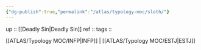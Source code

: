 ```yaml
---
{"dg-publish":true,"permalink":"/atlas/typology-moc/sloth/"}
---
```


up :: [[Deadly Sin\|Deadly Sin]]
ref :: 
tags :: 

[[ATLAS/Typology MOC/INFP\|INFP]] | [[ATLAS/Typology MOC/ESTJ\|ESTJ]]